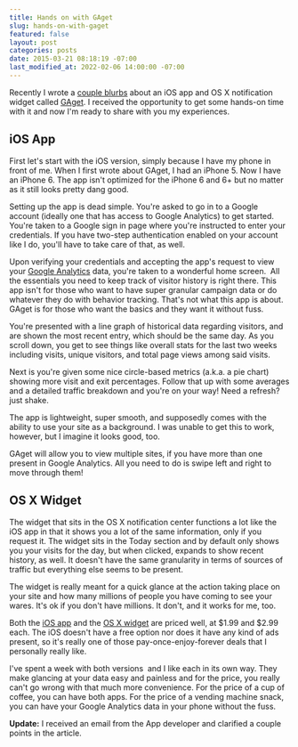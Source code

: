 ```yaml
---
title: Hands on with GAget
slug: hands-on-with-gaget
featured: false
layout: post
categories: posts
date: 2015-03-21 08:18:19 -07:00
last_modified_at: 2022-02-06 14:00:00 -07:00
---
```


Recently I wrote a [couple blurbs](https://johnathan.org/posts/2015/03/gaget.html) about an iOS app and OS X notification widget called [GAget](http://gagetapp.com/). I received the opportunity to get some hands-on time with it and now I'm ready to share with you my experiences.

## iOS App

First let's start with the iOS version, simply because I have my phone in front of me. When I first wrote about GAget, I had an iPhone 5. Now I have an iPhone 6. The app isn't optimized for the iPhone 6 and 6+ but no matter as it still looks pretty dang good.

Setting up the app is dead simple. You're asked to go in to a Google account (ideally one that has access to Google Analytics) to get started. You're taken to a Google sign in page where you're instructed to enter your credentials. If you have two-step authentication enabled on your account like I do, you'll have to take care of that, as well.

Upon verifying your credentials and accepting the app's request to view your [Google Analytics](https://google.com/analytics) data, you're taken to a wonderful home screen. &nbsp;All the essentials you need to keep track of visitor history is right there. This app isn't for those who want to have super granular campaign data or do whatever they do with behavior tracking. That's not what this app is about. GAget is for those who want the basics and they want it without fuss.

You're presented with a line graph of historical data regarding visitors, and are shown the most recent entry, which should be the same day. As you scroll down, you get to see things like overall stats for the last two weeks including visits, unique visitors, and total page views among said visits.

Next is you're given some nice circle-based metrics (a.k.a. a pie chart) showing more visit and exit percentages. Follow that up with some averages and a detailed traffic breakdown and you're on your way! Need a refresh? just shake.

The app is lightweight, super smooth, and supposedly comes with the ability to use your site as a background. I was unable to get this to work, however, but I imagine it looks good, too.

GAget will allow you to view multiple sites, if you have more than one present in Google Analytics. All you need to do is swipe left and right to move through them!

## OS X Widget

The widget that sits in the OS X notification center functions a lot like the iOS app in that it shows you a lot of the same information, only if you request it. The widget sits in the Today section and by default only shows you your visits for the day, but when clicked, expands to show recent history, as well. It doesn't have the same granularity in terms of sources of traffic but everything else seems to be present.

The widget is really meant for a quick glance at the action taking place on your site and how many millions of people you have coming to see your wares. It's ok if you don't have millions. It don't, and it works for me, too.

Both the [iOS app](https://itunes.apple.com/us/app/gaget/id716442061) and the [OS X widget](https://itunes.apple.com/us/app/gaget-simple-widget-for-google/id968487158?mt=12) are priced well, at $1.99 and $2.99 each. The iOS doesn't have a free option nor does it have any kind of ads present, so it's really one of those pay-once-enjoy-forever deals that I personally really like.

I've spent a week with both versions &nbsp;and I like each in its own way. They make glancing at your data easy and painless and for the price, you really can't go wrong with that much more convenience. For the price of a cup of coffee, you can have both apps. For the price of a vending machine snack, you can have your Google Analytics data in your phone without the fuss.

**Update:** I received an email from the App developer and clarified a couple points in the article.

